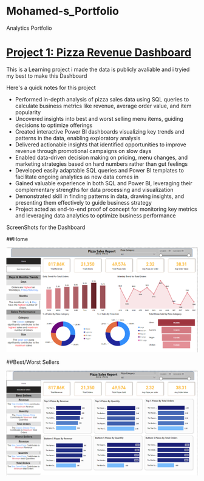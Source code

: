 # Mohamed-s_Portfolio
Analytics Portfolio

# [Project 1: Pizza Revenue Dashboard](https://github.com/Mohammedelmargane/Pizza_RevenueProject)

This is a Learning project i made the data is publicly avaliable and i tryied my best to make this Dashboard 

Here's a quick notes for this project

* Performed in-depth analysis of pizza sales data using SQL queries to calculate business metrics like revenue, average order value, and item popularity
* Uncovered insights into best and worst selling menu items, guiding decisions to optimize offerings
* Created interactive Power BI dashboards visualizing key trends and patterns in the data, enabling exploratory analysis
* Delivered actionable insights that identified opportunities to improve revenue through promotional campaigns on slow days
* Enabled data-driven decision making on pricing, menu changes, and marketing strategies based on hard numbers rather than gut feelings
* Developed easily adaptable SQL queries and Power BI templates to facilitate ongoing analytics as new data comes in
* Gained valuable experience in both SQL and Power BI, leveraging their complementary strengths for data processing and visualization
* Demonstrated skill in finding patterns in data, drawing insights, and presenting them effectively to guide business strategy
* Project acted as end-to-end proof of concept for monitoring key metrics and leveraging data analytics to optimize business performance

ScreenShots for the Dashboard

 ##Home 
 
 ![](https://raw.githubusercontent.com/Mohammedelmargane/Mohamed-s_Portfolio/main/Images/Screenshot%202023-09-30%20195100.png)
  
 ##Best/Worst Sellers
 
 ![alt text](https://raw.githubusercontent.com/Mohammedelmargane/Mohamed-s_Portfolio/main/Images/Screenshot%202023-09-30%20195633.png)
  
